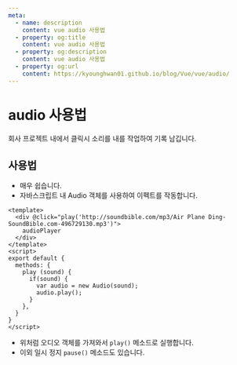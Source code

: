 ```yaml
---
meta:
  - name: description
    content: vue audio 사용법
  - property: og:title
    content: vue audio 사용법
  - property: og:description
    content: vue audio 사용법
  - property: og:url
    content: https://kyounghwan01.github.io/blog/Vue/vue/audio/
---
```


# audio 사용법

회사 프로젝트 내에서 클릭시 소리를 내를 작업하여 기록 남깁니다.<br>

## 사용법

- 매우 쉽습니다.
- 자바스크립트 내 Audio 객체를 사용하여 이펙트를 작동합니다.

```vue
<template>
  <div @click="play('http://soundbible.com/mp3/Air Plane Ding-SoundBible.com-496729130.mp3')">
    audioPlayer
  </div>
</template>
<script>
export default {
  methods: {
    play (sound) {
      if(sound) {
        var audio = new Audio(sound);
        audio.play();
      }
    },
  }
}
</script>

```
- 위처럼 오디오 객체를 가져와서 `play()` 메소드로 실행합니다.
- 이외 일시 정지 `pause()` 메소드도 있습니다.
